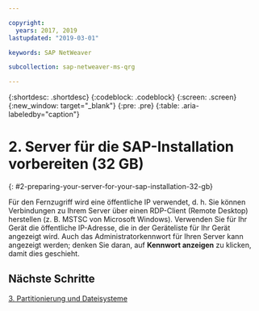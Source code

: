 ```yaml
---

copyright:
  years: 2017, 2019
lastupdated: "2019-03-01"

keywords: SAP NetWeaver

subcollection: sap-netweaver-ms-qrg

---
```


{:shortdesc: .shortdesc}
{:codeblock: .codeblock}
{:screen: .screen}
{:new_window: target="_blank"}
{:pre: .pre}
{:table: .aria-labeledby="caption"}

# 2. Server für die SAP-Installation vorbereiten (32 GB)
{: #2-preparing-your-server-for-your-sap-installation-32-gb}

Für den Fernzugriff wird eine öffentliche IP verwendet, d. h. Sie können Verbindungen zu Ihrem Server über einen RDP-Client (Remote Desktop) herstellen (z. B. MSTSC von Microsoft Windows). Verwenden Sie für Ihr Gerät die öffentliche IP-Adresse, die in der Geräteliste für Ihr Gerät angezeigt wird. Auch das Administratorkennwort für Ihren Server kann angezeigt werden; denken Sie daran, auf **Kennwort anzeigen** zu klicken, damit dies geschieht.

## Nächste Schritte

 [3. Partitionierung und Dateisysteme](/docs/infrastructure/sap-netweaver-ms-qrg?topic=sap-netweaver-ms-qrg-partition_32GB)
